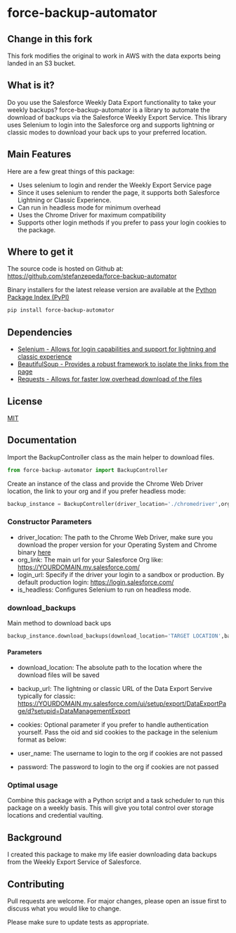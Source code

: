 # force-backup-automator
## Change in this fork
This fork modifies the original to work in AWS with the data exports being landed in an S3 bucket.

## What is it?

Do you use the Salesforce Weekly Data Export functionality to take your weekly backups?
force-backup-automator is a library to automate the download of backups via the Salesforce Weekly Export Service. This library uses Selenium to login into the Salesforce org and supports lightning or classic modes to download your back ups to your preferred location.

## Main Features
Here are a few great things of this package:
- Uses selenium to login and render the Weekly Export Service page
- Since it uses selenium to render the page, it supports both Salesforce Lightning or Classic Experience.
- Can run in headless mode for minimum overhead
- Uses the Chrome Driver for maximum compatibility
- Supports other login methods if you prefer to pass your login cookies to the package.

## Where to get it

The source code is hosted on Github at: https://github.com/stefanzepeda/force-backup-automator

Binary installers for the latest release version are available at the [Python
Package Index (PyPI)](https://pypi.org/project/force-backup-automator)

```bash
pip install force-backup-automator
```

## Dependencies
- [Selenium - Allows for login capabilities and support for lightning and classic experience](https://www.selenium.dev/projects/)
- [BeautifulSoup - Provides a robust framework to isolate the links from the page](https://www.crummy.com/software/BeautifulSoup/bs4/doc/)
- [Requests - Allows for faster low overhead download of the files](https://requests.readthedocs.io/en/master/)

## License
[MIT](https://choosealicense.com/licenses/mit/)

## Documentation

Import the BackupController class as the main helper to download files.

```python
from force-backup-automator import BackupController
```

Create an instance of the class and provide the Chrome Web Driver location, the link to your org and if you prefer headless mode:

```python
backup_instance = BackupController(driver_location='./chromedriver',org_link='ORG MAIN URL',is_headless=0)

```

### Constructor Parameters
- driver_location: The path to the Chrome Web Driver, make sure you download the proper version for your Operating System and Chrome binary [here](https://chromedriver.chromium.org/downloads)
- org_link: The main url for your Salesforce Org like: https://YOURDOMAIN.my.salesforce.com/
- login_url: Specify if the driver your login to a sandbox or production. By default production login: https://login.salesforce.com/
- is_headless: Configures Selenium to run on headless mode.

### download_backups

Main method to download back ups
```python
backup_instance.download_backups(download_location='TARGET LOCATION',backup_url='ORG URL/lightning/setup/DataManagementExport/home',user_name='USERNAME',password='PASSWORD')
```

#### Parameters

- download_location: The absolute path to the location where the download files will be saved
- backup_url: The lightning or classic URL of the Data Export Servive typically for classic: https://YOURDOMAIN.my.salesforce.com/ui/setup/export/DataExportPage/d?setupid=DataManagementExport
- cookies: Optional parameter if you prefer to handle authentication yourself. Pass the oid and sid cookies to the package in the selenium format as below:

- user_name: The username to login to the org if cookies are not passed
- password: The password to login to the org if cookies are not passed

### Optimal usage

Combine this package with a Python script and a task scheduler to run this package on a weekly basis. This will give you total control over storage locations and credential vaulting.

## Background
I created this package to make my life easier downloading data backups from the Weekly Export Service of Salesforce.

## Contributing
Pull requests are welcome. For major changes, please open an issue first to discuss what you would like to change.

Please make sure to update tests as appropriate.

